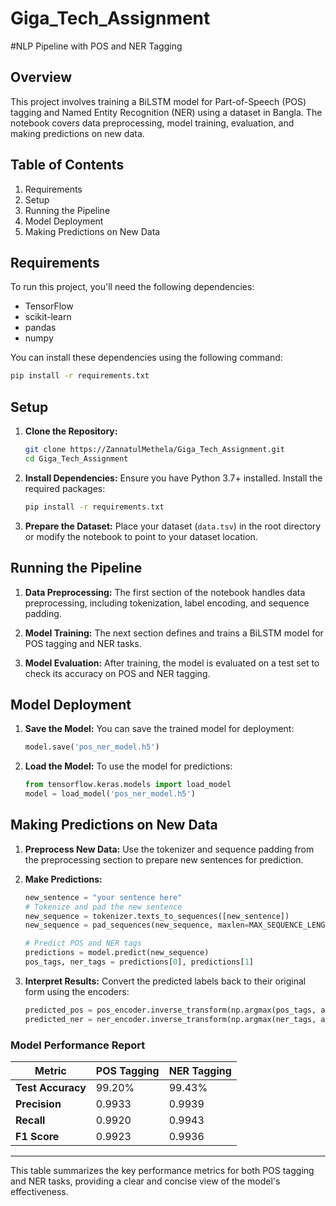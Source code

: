 # Giga_Tech_Assignment
#NLP Pipeline with POS and NER Tagging

## Overview
This project involves training a BiLSTM model for Part-of-Speech (POS) tagging and Named Entity Recognition (NER) using a dataset in Bangla. The notebook covers data preprocessing, model training, evaluation, and making predictions on new data.

## Table of Contents
1. Requirements
2. Setup
3. Running the Pipeline
4. Model Deployment
5. Making Predictions on New Data

## Requirements
To run this project, you'll need the following dependencies:

- TensorFlow
- scikit-learn
- pandas
- numpy

You can install these dependencies using the following command:

```bash
pip install -r requirements.txt
```

## Setup
1. **Clone the Repository:**
   ```bash
   git clone https://ZannatulMethela/Giga_Tech_Assignment.git
   cd Giga_Tech_Assignment
   ```

2. **Install Dependencies:**
   Ensure you have Python 3.7+ installed. Install the required packages:
   ```bash
   pip install -r requirements.txt
   ```

3. **Prepare the Dataset:**
   Place your dataset (`data.tsv`) in the root directory or modify the notebook to point to your dataset location.

## Running the Pipeline
1. **Data Preprocessing:**
   The first section of the notebook handles data preprocessing, including tokenization, label encoding, and sequence padding.

2. **Model Training:**
   The next section defines and trains a BiLSTM model for POS tagging and NER tasks.

3. **Model Evaluation:**
   After training, the model is evaluated on a test set to check its accuracy on POS and NER tagging.

## Model Deployment
1. **Save the Model:**
   You can save the trained model for deployment:
   ```python
   model.save('pos_ner_model.h5')
   ```

2. **Load the Model:**
   To use the model for predictions:
   ```python
   from tensorflow.keras.models import load_model
   model = load_model('pos_ner_model.h5')
   ```

## Making Predictions on New Data
1. **Preprocess New Data:**
   Use the tokenizer and sequence padding from the preprocessing section to prepare new sentences for prediction.

2. **Make Predictions:**
   ```python
   new_sentence = "your sentence here"
   # Tokenize and pad the new sentence
   new_sequence = tokenizer.texts_to_sequences([new_sentence])
   new_sequence = pad_sequences(new_sequence, maxlen=MAX_SEQUENCE_LENGTH, padding='post')

   # Predict POS and NER tags
   predictions = model.predict(new_sequence)
   pos_tags, ner_tags = predictions[0], predictions[1]
   ```

3. **Interpret Results:**
   Convert the predicted labels back to their original form using the encoders:
   ```python
   predicted_pos = pos_encoder.inverse_transform(np.argmax(pos_tags, axis=-1)[0])
   predicted_ner = ner_encoder.inverse_transform(np.argmax(ner_tags, axis=-1)[0])
   ```


### Model Performance Report

| Metric                    | POS Tagging | NER Tagging |
|---------------------------|-------------|-------------|
| **Test Accuracy**         | 99.20%      | 99.43%      |
| **Precision**             | 0.9933      | 0.9939      |
| **Recall**                | 0.9920      | 0.9943      |
| **F1 Score**              | 0.9923      | 0.9936      |

---

This table summarizes the key performance metrics for both POS tagging and NER tasks, providing a clear and concise view of the model's effectiveness.

